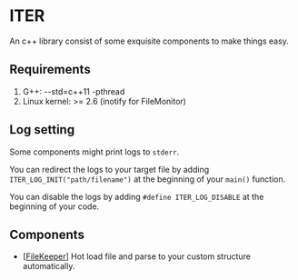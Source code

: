 # ITER #
An c++ library consist of some exquisite components to make things easy.

## Requirements ##
1. G++: --std=c++11 -pthread
2. Linux kernel: >= 2.6 (inotify for FileMonitor)

## Log setting ##
Some components might print logs to ```stderr```.

You can redirect the logs to your target file by adding  ```ITER_LOG_INIT("path/filename")``` at the beginning of your ```main()``` function.

You can disable the logs by adding ```#define ITER_LOG_DISABLE``` at the beginning of your code.

## Components ##
* [[FileKeeper](https://github.com/qianyl/iter/tree/master/include/iter/filekeeper)] Hot load file and parse to your custom structure automatically.




